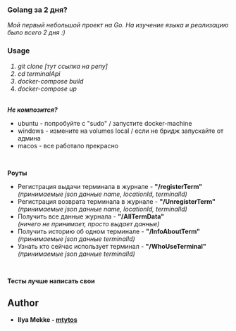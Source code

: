 ### Golang за 2 дня? 
<em>Мой первый небольшой проект на Go. На изучение языка и реализацию было всего 2 дня :)</em><br>

### Usage<br><em>
  1. git clone [тут ссылка на репу]
  2. cd terminalApi
  3. docker-compose build<br>
  4. docker-compose up</em><br><br>

<b><em>Не композится?</b></em><br>
- ubuntu - попробуйте с "sudo" / запустите docker-machine<br>
- windows - измените на volumes local / если не бридж запускайте от админа<br>
- macos - все работало прекрасно<br>
<br>

<b>Роуты</b><br>
- Регистрация выдачи терминала в журнале - <b>"/registerTerm"</b><br><em>(принимаемые json данные name, locationId, terminalId)</em><br>
- Регистрация возврата терминала в журнале - <b>"/UnregisterTerm"</b><br><em>(принимаемые json данные name, locationId, terminalId)</em><br>
- Получить все данные журнала - <b>"/AllTermData"</b><br><em>(ничего не принимает, просто выдает данные)</em><br>
- Получить историю об одном терминале - <b>"/InfoAboutTerm"</b><br><em>(принимаемые json данные terminalId)</em><br>
- Узнать кто сейчас использует терминал - <b>"/WhoUseTerminal"</b><br><em>(принимаемые json данные terminalId)</em><br>
<br>

<b>Тесты лучше написать свои<b><br>

## Author
* **Ilya Mekke** - [mtytos](https://github.com/mtytos)

